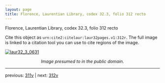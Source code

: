 ```yaml
---
layout: page
title: Florence, Laurentian Library, codex 32.3, folio 312 recto
---
```


Florence, Laurentian Library, codex 32.3, folio 312 recto

Cite this object as `urn:cite2:citelaur:laur32pages.v1:312r`.  The full image is linked to a citation tool you can use to cite regions of the image.

[![laur32_3_0631](http://www.homermultitext.org/iipsrv?IIIF=/project/homer/pyramidal/deepzoom/citelaur/laur32imgs/v1/laur32_3_0631.tif/full/800,/0/default.jpg)](http://www.homermultitext.org/ict2/?urn=urn:cite2:citelaur:laur32imgs.v1:laur32_3_0631) 

<p style="text-align: center; font-style: italic;">Image presumed to in the public domain.</p>

---

previous: [311v](../311v/) | next: [312v](../312v/)